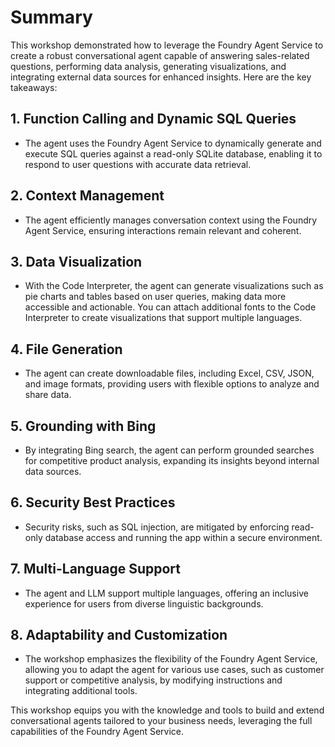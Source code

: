 # Summary

This workshop demonstrated how to leverage the Foundry Agent Service to create a robust conversational agent capable of answering sales-related questions, performing data analysis, generating visualizations, and integrating external data sources for enhanced insights. Here are the key takeaways:

## 1. Function Calling and Dynamic SQL Queries

- The agent uses the Foundry Agent Service to dynamically generate and execute SQL queries against a read-only SQLite database, enabling it to respond to user questions with accurate data retrieval.

## 2. Context Management

- The agent efficiently manages conversation context using the Foundry Agent Service, ensuring interactions remain relevant and coherent.

## 3. Data Visualization

- With the Code Interpreter, the agent can generate visualizations such as pie charts and tables based on user queries, making data more accessible and actionable. You can attach additional fonts to the Code Interpreter to create visualizations that support multiple languages.

## 4. File Generation

- The agent can create downloadable files, including Excel, CSV, JSON, and image formats, providing users with flexible options to analyze and share data.

## 5. Grounding with Bing

- By integrating Bing search, the agent can perform grounded searches for competitive product analysis, expanding its insights beyond internal data sources.

## 6. Security Best Practices

- Security risks, such as SQL injection, are mitigated by enforcing read-only database access and running the app within a secure environment.

## 7. Multi-Language Support

- The agent and LLM support multiple languages, offering an inclusive experience for users from diverse linguistic backgrounds.

## 8. Adaptability and Customization

- The workshop emphasizes the flexibility of the Foundry Agent Service, allowing you to adapt the agent for various use cases, such as customer support or competitive analysis, by modifying instructions and integrating additional tools.

This workshop equips you with the knowledge and tools to build and extend conversational agents tailored to your business needs, leveraging the full capabilities of the Foundry Agent Service.
